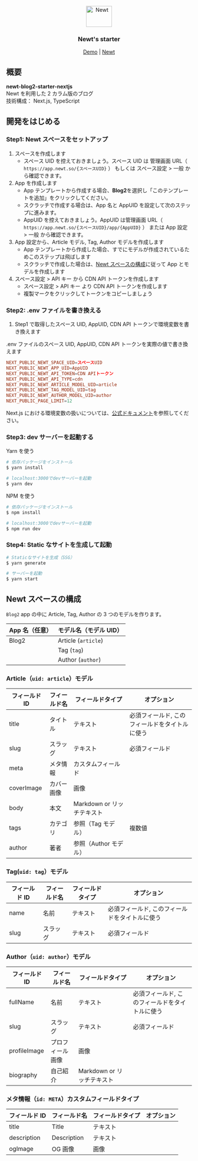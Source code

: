 <p align="center">
  <a href="https://www.newt.so/">
    <img src="https://user-images.githubusercontent.com/3859812/155490725-80ed1f06-996e-407f-8f63-fd54f0acaf14.svg" alt="Newt" width="70" height="57" />
  </a>
</p>
<h3 align="center">
Newt's starter
</h3>
<p align="center">
  <a href="https://demo-newt-blog2-starter-nextjs.vercel.app/">Demo</a> | <a href="https://www.newt.so/">Newt</a>
</p>

## 概要

**newt-blog2-starter-nextjs**
<br />Newt を利用した 2 カラム版のブログ
<br />技術構成： Next.js, TypeScript

## 開発をはじめる

### Step1: Newt スペースをセットアップ

1. スペースを作成します
   - スペース UID を控えておきましょう。スペース UID は 管理画面 URL（ `https://app.newt.so/{スペースUID}` ） もしくは スペース設定 > 一般 から確認できます。
2. App を作成します
   - App テンプレートから作成する場合、**Blog2**を選択し「このテンプレートを追加」をクリックしてください。
   - スクラッチで作成する場合は、App 名と AppUID を設定して次のステップに進みます。
   - AppUID を控えておきましょう。AppUID は管理画面 URL（ `https://app.newt.so/{スペースUID}/app/{AppUID}` ） または App 設定 > 一般 から確認できます。
3. App 設定から、Article モデル, Tag, Author モデルを作成します
   - App テンプレートから作成した場合、すでにモデルが作成されているためこのステップは飛ばします
   - スクラッチで作成した場合は、[Newt スペースの構成](#Newtスペースの構成)に従って App とモデルを作成します
4. スペース設定 > API キー から CDN API トークンを作成します
   - スペース設定 > API キー より CDN API トークンを作成します
   - 複製マークをクリックしてトークンをコピーしましょう

### Step2: .env ファイルを書き換える

1. Step1 で取得したスペース UID, AppUID, CDN API トークンで環境変数を書き換えます

.env ファイルのスペース UID, AppUID, CDN API トークンを実際の値で書き換えます

```conf
NEXT_PUBLIC_NEWT_SPACE_UID=スペースUID
NEXT_PUBLIC_NEWT_APP_UID=AppUID
NEXT_PUBLIC_NEWT_API_TOKEN=CDN APIトークン
NEXT_PUBLIC_NEWT_API_TYPE=cdn
NEXT_PUBLIC_NEWT_ARTICLE_MODEL_UID=article
NEXT_PUBLIC_NEWT_TAG_MODEL_UID=tag
NEXT_PUBLIC_NEWT_AUTHOR_MODEL_UID=author
NEXT_PUBLIC_PAGE_LIMIT=12

```

Next.js における環境変数の扱いについては、[公式ドキュメント](https://nextjs.org/docs/basic-features/environment-variables)を参照してください。

### Step3: dev サーバーを起動する

Yarn を使う

```bash
# 依存パッケージをインストール
$ yarn install

# localhost:3000でdevサーバーを起動
$ yarn dev
```

NPM を使う

```bash
# 依存パッケージをインストール
$ npm install

# localhost:3000でdevサーバーを起動
$ npm run dev
```

### Step4: Static なサイトを生成して起動

```bash
# Staticなサイトを生成（SSG）
$ yarn generate

# サーバーを起動
$ yarn start
```

## Newt スペースの構成

`Blog2` app の中に Article, Tag, Author の 3 つのモデルを作ります。

| App 名（任意） | モデル名（モデル UID） |
| -------------- | ---------------------- |
| Blog2          | Article (`article`)    |
|                | Tag (`tag`)            |
|                | Author (`author`)      |

### Article（`uid: article`）モデル

| フィールド ID | フィールド名 | フィールドタイプ           | オプション                                     |
| ------------- | ------------ | -------------------------- | ---------------------------------------------- |
| title         | タイトル     | テキスト                   | 必須フィールド, このフィールドをタイトルに使う |
| slug          | スラッグ     | テキスト                   | 必須フィールド                                 |
| meta          | メタ情報     | カスタムフィールド         |                                                |
| coverImage    | カバー画像   | 画像                       |                                                |
| body          | 本文         | Markdown or リッチテキスト |                                                |
| tags          | カテゴリ     | 参照（Tag モデル）         | 複数値                                         |
| author        | 著者         | 参照（Author モデル）      |                                                |

### Tag(`uid: tag`）モデル

| フィールド ID | フィールド名 | フィールドタイプ | オプション                                     |
| ------------- | ------------ | ---------------- | ---------------------------------------------- |
| name          | 名前         | テキスト         | 必須フィールド, このフィールドをタイトルに使う |
| slug          | スラッグ     | テキスト         | 必須フィールド                                 |

### Author（`uid: author`）モデル

| フィールド ID | フィールド名     | フィールドタイプ           | オプション                                     |
| ------------- | ---------------- | -------------------------- | ---------------------------------------------- |
| fullName      | 名前             | テキスト                   | 必須フィールド, このフィールドをタイトルに使う |
| slug          | スラッグ         | テキスト                   | 必須フィールド                                 |
| profileImage  | プロフィール画像 | 画像                       |                                                |
| biography     | 自己紹介         | Markdown or リッチテキスト |                                                |

### メタ情報（`id: META`）カスタムフィールドタイプ

| フィールド ID | フィールド名 | フィールドタイプ | オプション |
| ------------- | ------------ | ---------------- | ---------- |
| title         | Title        | テキスト         |            |
| description   | Description  | テキスト         |            |
| ogImage       | OG 画像      | 画像             |            |
